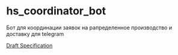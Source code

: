 # hs_coordinator_bot
Бот для координации заявок на рапределенное производство и доставку для telegram

[Draft Specification](https://docs.google.com/document/d/1qIMPq5uAHMadTHRnknCP0rF_OhNW6c76djh4dTj33Ts/edit?usp=sharing)
